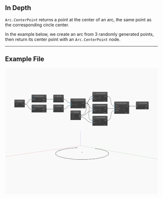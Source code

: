 ## In Depth
`Arc.CenterPoint` returns a point at the center of an arc, the same point as the corresponding circle center. 

In the example below, we create an arc from 3 randomly generated points, then return its center point with an `Arc.CenterPoint` node.

___
## Example File

![CenterPoint](./Autodesk.DesignScript.Geometry.Arc.CenterPoint_img.jpg)

